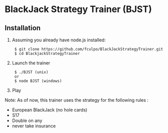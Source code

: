 BlackJack Strategy Trainer (BJST)
================================

Installation
------------

1. Assuming you already have node.js installed:

        $ git clone https://github.com/fculpo/BlackJackStrategyTrainer.git
        $ cd BlackjackStrategyTrainer

2. Launch the trainer

        $ ./BJST (unix)
        or
        $ node BJST (windows)

3. Play

Note: As of now, this trainer uses the strategy for the following rules :
* European BlackJack  (no hole cards)
* S17
* Double on any
* never take insurance
